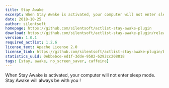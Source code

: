 ```yaml
---
title: Stay Awake
excerpt: When Stay Awake is activated, your computer will not enter sleep mode. Stay Awake will always be with you !
date: 2018-10-25
author: silentsoft
homepage: https://github.com/silentsoft/actlist-stay-awake-plugin
download: https://github.com/silentsoft/actlist-stay-awake-plugin/releases/download/v1.0.1/stay-awake-1.0.1.jar
version: 1.0.1
required_actlist: 1.2.6
license_text: Apache License 2.0
license_link: https://github.com/silentsoft/actlist-stay-awake-plugin/blob/master/LICENSE.txt
statistics_uuid: 0ebbebce-ed1f-3dde-9582-6292cc208818
tags: [stay, awake, no_screen_saver, caffeine]
---
```


When Stay Awake is activated, your computer will not enter sleep mode. Stay Awake will always be with you !